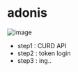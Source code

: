 # adonis
![image](https://user-images.githubusercontent.com/72782088/125156897-e18d0880-e1a2-11eb-912c-e9f835253988.png)


- step1 : CURD API
- step2 : token login
- step3 : ing.. 
